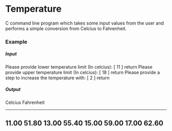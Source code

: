 # Temperature

C command line program which takes some input values from the user and performs a simple conversion from Celcius to Fahrenheit.

### Example

##### Input

Please provide lower temperature limit (In celcius):
[ 11 ]   return
Please provide upper temperature limit (In celcius):
[ 18 ]   return
Please provide a step to increase the temperature with:
[ 2 ]   return

##### Output

Celcius         Fahrenheit
-------         ----------
11.00           51.80
13.00           55.40
15.00           59.00
17.00           62.60
--------------------------
